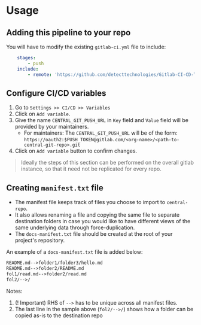 # Usage

## Adding this pipeline to your repo

You will have to modify the existing `gitlab-ci.yml` file to include:

```yaml
    stages:
        - push
    include:
        - remote: 'https://github.com/detecttechnologies/Gitlab-CI-CD-Templates/raw/main/knowledge-portal/source/.gitlab-ci.yml'

```
## Configure CI/CD variables

1. Go to `Settings >> CI/CD >> Variables`
2. Click on `Add variable`. 
3. Give the name `CENTRAL_GIT_PUSH_URL` in `Key` field and `Value` field will be provided by your maintainers.
    * For maintainers: The `CENTRAL_GIT_PUSH_URL` will be of the form: `https://oauth2:$PUSH_TOKEN@gitlab.com/<org-name>/<path-to-central-git-repo>.git`
4. Click on `Add variable` button to confirm changes. 


> Ideally the steps of this section can be performed on the overall gitlab instance, so that it need not be replicated for every repo.

## Creating `manifest.txt` file

- The manifest file keeps track of files you choose to import to `central-repo`.
- It also allows renaming a file and copying the same file to separate destination folders in case you would like to have different views of the same underlying data through force-duplication.
- The `docs-manifest.txt` file should be created at the root of your project's repository.

An example of a `docs-manifest.txt` file is added below:
```txt
README.md-->folder1/folder3/hello.md
README.md-->folder2/README.md
fol1/read.md-->folder2/read.md
fol2/-->/
```
Notes:
1. (! Important) RHS of `-->` has to be unique across all manifest files.
2. The last line in the sample above (`fol2/-->/`) shows how a folder can be copied as-is to the destination repo
